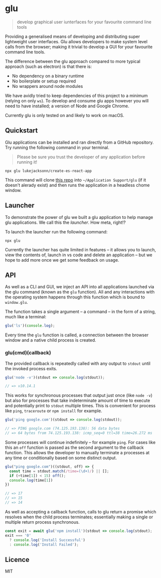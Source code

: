 # glu

> develop graphical user iunterfaces for your favourite command line tools

Providing a generalised means of developing and distributing super lightweight user interfaces. Glu allows developers to make system level calls from the browser; making it trivial to develop a GUI for your favourite command line tools.

The difference between the glu approach compared to more typical approach (such as electron) is that there is:

- No dependency on a binary runtime
- No boilerplate or setup required
- No wrappers around node modules

We have avidly tried to keep dependencies of this project to a minimum (relying on only `ws`). To develop and consume glu apps however you will need to have installed; a version of Node and Google Chrome.

Currently glu is only tested on and likely to work on macOS.

## Quickstart

Glu applications can be installed and ran directly from a GitHub repository. Try running the following command in your terminal.

> Please be sure you trust the developer of any application before running it!

```
npx glu lukejacksonn/create-es-react-app
```

This command will clone [this repo](https://github.com/lukejacksonn/create-es-react-app) into `~/Application Support/glu` (if it doesn't alerady exist) and then runs the application in a headless chome window.

## Launcher

To demonstrate the power of glu we built a glu application to help manage glu applications. We call this the _launcher_. How meta, right!?

To launch the launcher run the following command:

```
npx glu
```

Currently the launcher has quite limited in features – it allows you to launch, view the contents of, launch in vs code and delete an application – but we hope to add more once we get some feedback on usage.

## API

As well as a CLI and GUI, we inject an API into all applications launched via the glu command (known as the `glu` function). All and any interactions with the operating system happens through this function which is bound to `window.glu`.

The function takes a single argument – a command – in the form of a string, much like a terminal:

```js
glu('ls')(console.log);
```

Every time the `glu` function is called, a connection between the browser window and a native child process is created.

### glu(cmd)(callback)

The provided callback is repeatedly called with any output to `stdout` until the invoked process exits.

```js
glu('node -v')(stdout => console.log(stdout));

// => v10.14.1
```

This works for synchronous processes that output just once (like `node -v`) but also for processes that take indeterminate amount of time to execute and potentially print to `stdout` multiple times. This is convenient for process like `ping`, `traceroute` or `npm install` for example.

```js
glu('ping google.com')(stdout => console.log(stdout));

// => PING google.com (74.125.193.138): 56 data bytes
// => 64 bytes from 74.125.193.138: icmp_seq=0 ttl=38 time=26.272 ms
```

Some processes will continue indefinitely – for example `ping`. For cases like this an `off` function is passed as the second argument to the callback function. This allows the developer to manually terminate a processes at any time or conditionally based on some distinct output.

```js
glu("ping google.com")((stdout, off) => {
  const time = stdout.match(/time=(\d+)/) || [];
  if (+time[1]) < 15) off();
  console.log(time[1])
})

// => 17
// => 15
// => 14
```

As well as accepting a callback function, calls to glu return a promise which resolves when the child process terminates; essentially making a single or multiple return process synchronous.

```js
const exit = await glu('npm install')(stdout => console.log(stdout);
exit === '0'
  ? console.log('Install Successful')
  : console.log('Install Failed');
```

## Licence

MIT
